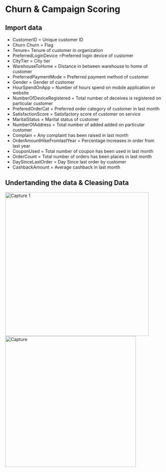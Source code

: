# Churn & Campaign Scoring
## Import data
* CustomerID	= Unique customer ID
* Churn	Churn = Flag
* Tenure= Tenure of customer in organization
* PreferredLoginDevice  =Preferred login device of customer
* CityTier = City tier
* WarehouseToHome	= Distance in between warehouse to home of customer
* PreferredPaymentMode = Preferred payment method of customer
* Gender = Gender of customer
* HourSpendOnApp = Number of hours spend on mobile application or website
* NumberOfDeviceRegistered = Total number of deceives is registered on particular customer
* PreferedOrderCat = Preferred order category of customer in last month
* SatisfactionScore = Satisfactory score of customer on service
* MaritalStatus = Marital status of customer
* NumberOfAddress = Total number of added added on particular customer
* Complain = Any complaint has been raised in last month
* OrderAmountHikeFromlastYear = Percentage increases in order from last year
* CouponUsed = Total number of coupon has been used in last month
* OrderCount = Total number of orders has been places in last month
* DaySinceLastOrder = Day Since last order by customer
* CashbackAmount = Average cashback in last month


## Undertanding the data & Cleasing Data
<img width="460" alt="Capture 1" src="https://github.com/Piriyaa/MADT8101-Customer-Analytics/assets/128346376/0fdcb834-15b3-4947-88d8-a77fe836e38d">

<img width="419" alt="Capture" src="https://github.com/Piriyaa/MADT8101-Customer-Analytics/assets/128346376/f5c62ccc-fb05-4612-acc0-abd89ce2094a">




